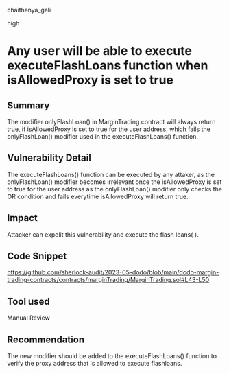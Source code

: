 chaithanya_gali

high

# Any user will be able to execute executeFlashLoans function when isAllowedProxy is set to true

## Summary
The modifier onlyFlashLoan() in MarginTrading contract will always return true, if isAllowedProxy is set to true for the user address,
which fails the onlyFlashLoan() modifier used in the executeFlashLoans() function.

## Vulnerability Detail
The executeFlashLoans() function can be executed by any attaker, as the onlyFlashLoan() modifier becomes irrelevant once the isAllowedProxy is set to true for the user address as the onlyFlashLoan() modifier only checks the OR condition and fails everytime isAllowedProxy will return true.

## Impact
Attacker can expolit this vulnerability and execute the flash loans( ).

## Code Snippet
https://github.com/sherlock-audit/2023-05-dodo/blob/main/dodo-margin-trading-contracts/contracts/marginTrading/MarginTrading.sol#L43-L50

## Tool used

Manual Review

## Recommendation
The new modifier should be added to the executeFlashLoans() function to verify the proxy address that is allowed to execute flashloans.
